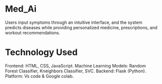 # Med_Ai
Users input symptoms through an intuitive interface, and the system predicts diseases while providing personalized medicine, prescriptions, and workout recommendations.

# Technology Used
Frontend: HTML, CSS, JavaScript. 
Machine Learning Models:   Random Forest Classifier, Kneighbors Classifier, SVC. 
 Backend: Flask (Python).  
Platform: Vs code & Google colab. 

